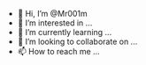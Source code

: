 - 👋 Hi, I’m @Mr001m
- 👀 I’m interested in ...
- 🌱 I’m currently learning ...
- 💞️ I’m looking to collaborate on ...
- 📫 How to reach me ...

<!---
Mr001m/Mr001m is a ✨ special ✨ repository because its `README.md` (this file) appears on your GitHub profile.
You can click the Preview link to take a look at your changes.
--->
